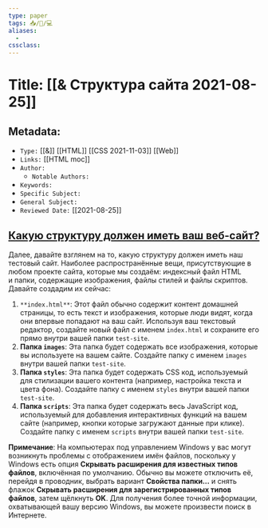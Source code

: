 ```yaml
---
type: paper
tags: 📥️/📜️/💻
aliases:
  - 
cssclass: 
---
```




# Title: **[[& Структура сайта 2021-08-25]]**


## Metadata:

- `Type:` [[&]] [[HTML]] [[CSS 2021-11-03]] [[Web]]
- `Links:` [[HTML moc]]
- `Author:` 
	- `Notable Authors:` 
- `Keywords:` 
- `Specific Subject:` 
- `General Subject:` 
- `Reviewed Date:` [[2021-08-25]]


## [Какую структуру должен иметь ваш веб-сайт?](https://developer.mozilla.org/ru/docs/Learn/Getting_started_with_the_web/Dealing_with_files#%D0%BA%D0%B0%D0%BA%D1%83%D1%8E_%D1%81%D1%82%D1%80%D1%83%D0%BA%D1%82%D1%83%D1%80%D1%83_%D0%B4%D0%BE%D0%BB%D0%B6%D0%B5%D0%BD_%D0%B8%D0%BC%D0%B5%D1%82%D1%8C_%D0%B2%D0%B0%D1%88_%D0%B2%D0%B5%D0%B1-%D1%81%D0%B0%D0%B9%D1%82 "Permalink to Какую структуру должен иметь ваш веб-сайт?")

Далее, давайте взглянем на то, какую структуру должен иметь наш тестовый сайт. Наиболее распространённые вещи, присутствующие в любом проекте сайта, которые мы создаём: индексный файл HTML и папки, содержащие изображения, файлы стилей и файлы скриптов. Давайте создадим их сейчас:

1.  `**index.html**`: Этот файл обычно содержит контент домашней страницы, то есть текст и изображения, которые люди видят, когда они впервые попадают на ваш сайт. Используя ваш текстовый редактор, создайте новый файл с именем `index.html` и сохраните его прямо внутри вашей папки `test-site`.
2.  **Папка `images`**: Эта папка будет содержать все изображения, которые вы используете на вашем сайте. Создайте папку с именем `images` внутри вашей папки `test-site`.
3.  **Папка `styles`**: Эта папка будет содержать CSS код, используемый для стилизации вашего контента (например, настройка текста и цвета фона). Создайте папку с именем `styles` внутри вашей папки `test-site`.
4.  **Папка `scripts`**: Эта папка будет содержать весь JavaScript код, используемый для добавления интерактивных функций на вашем сайте (например, кнопки которые загружают данные при клике). Создайте папку с именем `scripts` внутри вашей папки `test-site`.

**Примечание**: На компьютерах под управлением Windows у вас могут возникнуть проблемы с отображением имён файлов, поскольку у Windows есть опция **Скрывать расширения для известных типов файлов**, включённая по умолчанию. Обычно вы можете отключить её, перейдя в проводник, выбрать вариант **Свойства папки...** и снять флажок **Скрывать расширения для зарегистрированных типов файлов**, затем щёлкнуть **OK**. Для получения более точной информации, охватывающей вашу версию Windows, вы можете произвести поиск в Интернете.

